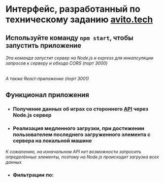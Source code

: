 # Интерфейс, разработанный по техническому заданию [avito.tech](https://github.com/avito-tech/frontend-trainee-assignment-2023)

## Используйте команду `npm start`, чтобы запустить приложение

###### Эта команда запустит сервер на Node.js и express для инкапсуляции запросов к серверу и обхода CORS _(порт 3000)_ 
###### А также React-приложение (порт 3001)

## Функционал приложения

* ### Получение данных об играх со стороннего [API](https://www.freetogame.com/api-doc) через Node.js сервер
* ### Реализация медленного загрузки, при достижении пользователем последнего загруженного элемента с сервера на локальной машине
_К сожалению, на изначальном API нет возможности запросить определённые элементы, поэтому на Node.js происходит загрузка всех данных_
* ### Фильтрации по: 

